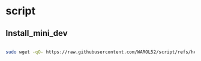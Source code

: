 # script

## Install_mini_dev
```sh

sudo wget -qO- https://raw.githubusercontent.com/WAROL52/script/refs/heads/master/debian/install_mini_dev.sh | bash
```
